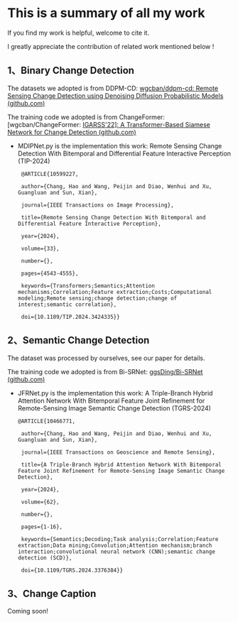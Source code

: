 # This is a summary of all my work

If you find my work is helpful, welcome to cite it.

I greatly appreciate the contribution of related work mentioned below !

## 1、Binary Change Detection

The datasets we adopted is from DDPM-CD: [wgcban/ddpm-cd: Remote Sensing Change Detection using Denoising Diffusion Probabilistic Models (github.com)](https://github.com/wgcban/ddpm-cd)

The training code we adopted is from ChangeFormer: [wgcban/ChangeFormer: [IGARSS'22\]: A Transformer-Based Siamese Network for Change Detection (github.com)](https://github.com/wgcban/ChangeFormer)

- MDIPNet.py is the implementation this work: Remote Sensing Change Detection With Bitemporal and Differential Feature Interactive Perception (TIP-2024)

  ```
   @ARTICLE{10599227,
  
   author={Chang, Hao and Wang, Peijin and Diao, Wenhui and Xu, Guangluan and Sun, Xian},
  
   journal={IEEE Transactions on Image Processing}, 
  
   title={Remote Sensing Change Detection With Bitemporal and Differential Feature Interactive Perception}, 
  
   year={2024},
  
   volume={33},
  
   number={},
  
   pages={4543-4555},
  
   keywords={Transformers;Semantics;Attention mechanisms;Correlation;Feature extraction;Costs;Computational modeling;Remote sensing;change detection;change of interest;semantic correlation},
  
   doi={10.1109/TIP.2024.3424335}}
  ```

## 2、Semantic Change Detection

The dataset was processed by ourselves, see our paper for details.

The training code we adopted is from Bi-SRNet: [ggsDing/Bi-SRNet (github.com)](https://github.com/ggsDing/Bi-SRNet)

- JFRNet.py is the implementation this work: A Triple-Branch Hybrid Attention Network With Bitemporal Feature Joint Refinement for Remote-Sensing Image Semantic Change Detection (TGRS-2024)

  ```
  @ARTICLE{10466771,
  
   author={Chang, Hao and Wang, Peijin and Diao, Wenhui and Xu, Guangluan and Sun, Xian},
  
   journal={IEEE Transactions on Geoscience and Remote Sensing}, 
  
   title={A Triple-Branch Hybrid Attention Network With Bitemporal Feature Joint Refinement for Remote-Sensing Image Semantic Change Detection}, 
  
   year={2024},
  
   volume={62},
  
   number={},
  
   pages={1-16},
  
   keywords={Semantics;Decoding;Task analysis;Correlation;Feature extraction;Data mining;Convolution;Attention mechanism;branch interaction;convolutional neural network (CNN);semantic change detection (SCD)},
  
   doi={10.1109/TGRS.2024.3376384}}
  ```

## 3、Change Caption
Coming soon!
